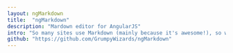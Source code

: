 ```yaml
---
layout: ngMarkdown
title:  "ngMarkdown"
description: "Mardown editor for AngularJS"
intro: "So many sites use Markdown (mainly because it's awesome!), so why not see how we could integrate a markdown solution into an Angular app? This is my take on it, hopefully you'll see that it is flexible and de-coupled. Download the zip and run the webpage and see how easy it is to use. This plugin uses MarkdownDeep behind the scenes."
github: "https://github.com/GrumpyWizards/ngMarkdown"
---
```

